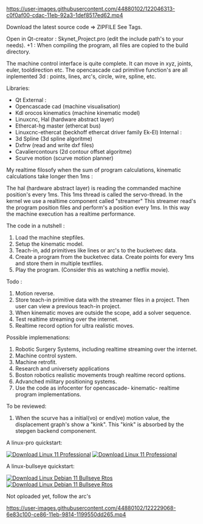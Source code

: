 https://user-images.githubusercontent.com/44880102/122046313-c0f0af00-cdac-11eb-92a3-1def8517ed62.mp4

Download the latest source code => ZIPFILE
See Tags.

Open in Qt-creator : Skynet_Project.pro (edit the include path's to your needs).
+1 : When compiling the program, all files are copied to the build directory. 

The machine control interface is quite complete. It can move in xyz, joints, euler, tooldirection etc.
The opencascade cad primitive function's are all inplemented 3d : points, lines, arc's, circle, wire, spline, etc. 

Libraries:
- Qt
External :
- Opencascade cad (machine visualisation)
- Kdl orocos kinematics (machine kinematic model)
- Linuxcnc, Hal (hardware abstract layer)
- Ethercat-hg master (ethercat bus)
- Linuxcnc-ethercat (beckhoff ethercat driver family Ek-El)
Internal :
- 3d Spline (3d spline algoritme)
- Dxfrw (read and write dxf files)
- Cavaliercontours (2d contour offset algoritme)
- Scurve motion (scurve motion planner)

My realtime filosofy when the sum of program calculations, kinematic calculations take longer then 1ms :

The hal (hardware abstract layer) is reading the commanded machine position's every 1ms. This 1ms thread is called the servo-thread.
In the kernel we use a realtime component called "streamer" This streamer read's the program position files and perform's a position every 1ms.
In this way the machine execution has a realtime performance.

The code in a nutshell :
1. Load the machine stepfiles.
2. Setup the kinematic model.
3. Teach-in, add primitives like lines or arc's to the bucketvec data.
4. Create a program from the bucketvec data. Create points for every 1ms and store them in multiple textfiles.
5. Play the program. (Consider this as watching a netflix movie).

Todo :
1. Motion reverse.
2. Store teach-in primitive data with the streamer files in a project. Then user can view a previous teach-in project.
3. When kinematic moves are outside the scope, add a solver sequence.
4. Test realtime streaming over the internet.
5. Realtime record option for ultra realistic moves.

Possible implemenations:
1. Robotic Surgery Systems, including realtime streaming over the internet.
2. Machine control system.
3. Machine retrofit.
4. Research and universety applications
5. Boston robotics realistic movements trough realtime record options.
6. Advanched military positioning systems.
7. Use the code as infocenter for opencascade- kinematic- realtime program implementations.

To be reviewed:
1. When the scurve has a initial(vo) or end(ve) motion value, the displacement graph's show a "kink". This "kink" is absorbed by the stepgen backend componenent.

A linux-pro quickstart:

[![Download Linux 11 Professional ](https://a.fsdn.com/con/app/sf-download-button)](https://sourceforge.net/projects/linux-11-pro/files/latest/download)
[![Download Linux 11 Professional ](https://img.shields.io/sourceforge/dt/linux-11-pro.svg)](https://sourceforge.net/projects/linux-11-pro/files/latest/download)

A linux-bullseye quickstart:

[![Download Linux Debian 11 Bullseye Rtos  ](https://a.fsdn.com/con/app/sf-download-button)](https://sourceforge.net/projects/linux-debian-bullseye-11-rtos/files/latest/download)
[![Download Linux Debian 11 Bullseye Rtos  ](https://img.shields.io/sourceforge/dt/linux-debian-bullseye-11-rtos.svg)](https://sourceforge.net/projects/linux-debian-bullseye-11-rtos/files/latest/download)

Not oploaded yet, follow the arc's

https://user-images.githubusercontent.com/44880102/122229068-6e83c100-ce86-11eb-9814-1199550dd265.mp4


